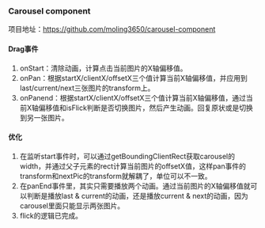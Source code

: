 ### Carousel component

项目地址：https://github.com/moling3650/carousel-component

#### Drag事件
1. onStart：清除动画，计算点击当前图片的X轴偏移值。
2. onPan：根据startX/clientX/offsetX三个值计算当前X轴偏移值，并应用到last/current/next三张图片的transform上。
3. onPanend：根据startX/clientX/offsetX三个值计算当前X轴偏移值，通过当前X轴偏移值和isFlick判断是否切换图片，然后产生动画。回复原状或是切换到另一张图片。

#### 优化
1. 在监听start事件时，可以通过getBoundingClientRect获取carousel的width，并通过父子元素的rect计算当前图片的offsetX值，这样pan事件的transform和nextPic的transform就解耦了，单位可以不一致。
2. 在panEnd事件里，其实只需要播放两个动画。通过当前图片的X轴偏移值就可以判断是播放last & current的动画，还是播放current & next的动画，因为carousel里面只能显示两张图片。
3. flick的逻辑已完成。